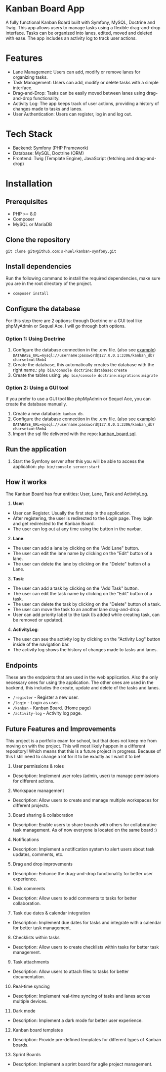 # Kanban Board App
A fully functional Kanban Board built with Symfony, MySQL, Doctrine and Twig. 
This app allows users to manage tasks using a flexible drag-and-drop interface.
Tasks can be organized into lanes, edited, moved and deleted with ease. 
The app includes an activity log to track user actions.

# Features
- Lane Management: Users can add, modify or remove lanes for organizing tasks.
- Task Management: Users can add, modify or delete tasks with a simple interface.
- Drag-and-Drop: Tasks can be easily moved between lanes using drag-and-drop functionality.
- Activity Log: The app keeps track of user actions, providing a history of changes made to tasks and lanes.
- User Authentication: Users can register, log in and log out.

# Tech Stack
- Backend: Symfony (PHP Framework)
- Database: MySQL, Doctrine (ORM)
- Frontend: Twig (Template Engine), JavaScript (fetching and drag-and-drop)

# Installation

## Prerequisites
- PHP >= 8.0
- Composer
- MySQL or MariaDB

## Clone the repository
```git clone git@github.com:s-huel/kanban-symfony.git```

## Install dependencies
Run the following command to install the required dependencies, make sure you are in the root directory of the project.
- ```composer install```

## Configure the database
For this step there are 2 options: through Doctrine or a GUI tool like phpMyAdmin or Sequel Ace. 
I will go through both options.

### Option 1: Using Doctrine
1. Configure the database connection in the .env file. (also see [example](.env.example))
   ```DATABASE_URL=mysql://username:password@127.0.0.1:3306/kanban_db?charset=utf8mb4```
2. Create the database, this automatically creates the database with the right name.:
   ```php bin/console doctrine:database:create```
3. Create the tables using:
   ```php bin/console doctrine:migrations:migrate```


### Option 2: Using a GUI tool
If you prefer to use a GUI tool like phpMyAdmin or Sequel Ace, you can create the database manually.
1. Create a new database: ```kanban_db```.
2. Configure the database connection in the .env file. (also see [example](.env.example))
```DATABASE_URL=mysql://username:password@127.0.0.1:3306/kanban_db?charset=utf8mb4```
3. Import the sql file delivered with the repo: [kanban_board.sql](/public/db/kanban_db_2025-04-05.sql).

## Run the application
1. Start the Symfony server after this you will be able to access the application:
   ```php bin/console server:start```

## How it works
The Kanban Board has four entities: User, Lane, Task and ActivityLog.

1. **User**: 
  - User can Register. Usually the first step in the application.
  - After registering, the user is redirected to the Login page. They login and get redirected to the Kanban Board.
  - The user can log out at any time using the button in the navbar.
2. **Lane**: 
  - The user can add a lane by clicking on the "Add Lane" button.
  - The user can edit the lane name by clicking on the "Edit" button of a lane.
  - The user can delete the lane by clicking on the "Delete" button of a Lane.
3. **Task**: 
  - The user can add a task by clicking on the "Add Task" button.
  - The user can edit the task name by clicking on the "Edit" button of a task.
  - The user can delete the task by clicking on the "Delete" button of a task.
  - The user can move the task to an another lane drag-and-drop.
  - User can add priority label to the task (Is added while creating task, can be removed or updated).
4. **ActivityLog**: 
  - The user can see the activity log by clicking on the "Activity Log" button inside of the navigation bar.
  - The activity log shows the history of changes made to tasks and lanes.

## Endpoints
These are the endpoints that are used in the web application. 
Also the only necessary ones for using the application.
The other ones are used in the backend, this includes the create, update and delete of the tasks and lanes.

- ```/register``` - Register a new user.
- ```/login``` - Login as user.
- ```/kanban``` - Kanban Board. (Home page)
- ```/activity-log``` - Activity log page.

## Future Features and Improvements
This project is a portfolio exam for school, but that does not keep me from moving on with the project.
This will most likely happen in a different repository! Which means that this is a future project in progress.
Because of this I still need to change a lot for it to be exactly as I want it to be!

1. User permissions & roles
 - Description: Implement user roles (admin, user) to manage permissions for different actions.
2. Workspace management
 - Description: Allow users to create and manage multiple workspaces for different projects.
3. Board sharing & collaboration
 - Description: Enable users to share boards with others for collaborative task management. As of now everyone is located on the same board :)
4. Notifications
 - Description: Implement a notification system to alert users about task updates, comments, etc.
5. Drag and drop improvements
 - Description: Enhance the drag-and-drop functionality for better user experience.
6. Task comments
 - Description: Allow users to add comments to tasks for better collaboration.
7. Task due dates & calendar integration
 - Description: Implement due dates for tasks and integrate with a calendar for better task management.
8. Checklists within tasks
 - Description: Allow users to create checklists within tasks for better task management.
9. Task attachments
 - Description: Allow users to attach files to tasks for better documentation.
10. Real-time syncing
 - Description: Implement real-time syncing of tasks and lanes across multiple devices.
11. Dark mode
 - Description: Implement a dark mode for better user experience.
12. Kanban board templates
 - Description: Provide pre-defined templates for different types of Kanban boards. 
13. Sprint Boards
 - Description: Implement a sprint board for agile project management.